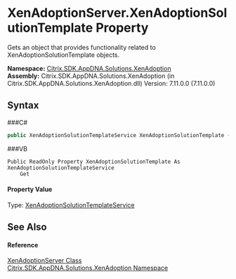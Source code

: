 # XenAdoptionServer.XenAdoptionSolutionTemplate Property 
 

Gets an object that provides functionality related to XenAdoptionSolutionTemplate objects.

**Namespace:**&nbsp;<a href="N_Citrix_SDK_AppDNA_Solutions_XenAdoption">Citrix.SDK.AppDNA.Solutions.XenAdoption</a><br />**Assembly:**&nbsp;Citrix.SDK.AppDNA.Solutions.XenAdoption (in Citrix.SDK.AppDNA.Solutions.XenAdoption.dll) Version: 7.11.0.0 (7.11.0.0)

## Syntax

###C#
```csharp
public XenAdoptionSolutionTemplateService XenAdoptionSolutionTemplate { get; }
```

###VB
```vbnet
Public ReadOnly Property XenAdoptionSolutionTemplate As XenAdoptionSolutionTemplateService
	Get
```


#### Property Value
Type: <a href="T_Citrix_SDK_AppDNA_Solutions_XenAdoption_XenAdoptionSolutionTemplateService">XenAdoptionSolutionTemplateService</a>

## See Also


#### Reference
<a href="T_Citrix_SDK_AppDNA_Solutions_XenAdoption_XenAdoptionServer">XenAdoptionServer Class</a><br /><a href="N_Citrix_SDK_AppDNA_Solutions_XenAdoption">Citrix.SDK.AppDNA.Solutions.XenAdoption Namespace</a><br />